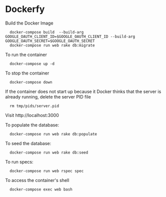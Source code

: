 # Dockerfy

Build the Docker Image

```
  docker-compose build  --build-arg GOOGLE_OAUTH_CLIENT_ID=$GOOGLE_OAUTH_CLIENT_ID --build-arg GOOGLE_OAUTH_SECRET=$GOOGLE_OAUTH_SECRET
  docker-compose run web rake db:migrate
```

To run the container

```
  docker-compose up -d
```

To stop the container

```
  docker-compose down
```

If the container does not start up because it Docker thinks that the server is already running,
delete the server PID file

```
  rm tmp/pids/server.pid
```

Visit http://localhost:3000

To populate the database:

```
  docker-compose run web rake db:populate
```

To seed the database:

```
  docker-compose run web rake db:seed
```

To run specs:

```
  docker-compose run web rspec spec
```

To access the container's shell

```
  docker-compose exec web bash
```
